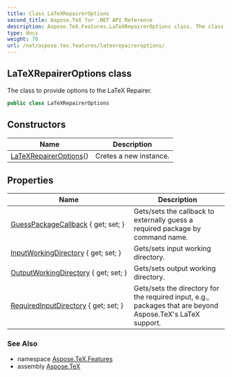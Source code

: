 ```yaml
---
title: Class LaTeXRepairerOptions
second_title: Aspose.TeX for .NET API Reference
description: Aspose.TeX.Features.LaTeXRepairerOptions class. The class to provide options to the LaTeX Repairer
type: docs
weight: 70
url: /net/aspose.tex.features/latexrepaireroptions/
---
```

## LaTeXRepairerOptions class

The class to provide options to the LaTeX Repairer.

```csharp
public class LaTeXRepairerOptions
```

## Constructors

| Name | Description |
| --- | --- |
| [LaTeXRepairerOptions](latexrepaireroptions/)() | Cretes a new instance. |

## Properties

| Name | Description |
| --- | --- |
| [GuessPackageCallback](../../aspose.tex.features/latexrepaireroptions/guesspackagecallback/) { get; set; } | Gets/sets the callback to externally guess a required package by command name. |
| [InputWorkingDirectory](../../aspose.tex.features/latexrepaireroptions/inputworkingdirectory/) { get; set; } | Gets/sets input working directory. |
| [OutputWorkingDirectory](../../aspose.tex.features/latexrepaireroptions/outputworkingdirectory/) { get; set; } | Gets/sets output working directory. |
| [RequiredInputDirectory](../../aspose.tex.features/latexrepaireroptions/requiredinputdirectory/) { get; set; } | Gets/sets the directory for the required input, e.g., packages that are beyond Aspose.TeX's LaTeX support. |

### See Also

* namespace [Aspose.TeX.Features](../../aspose.tex.features/)
* assembly [Aspose.TeX](../../)


